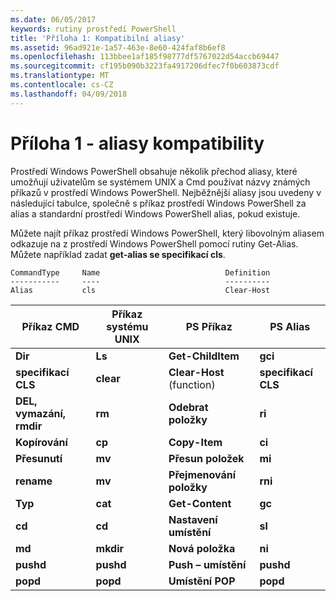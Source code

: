 ```yaml
---
ms.date: 06/05/2017
keywords: rutiny prostředí PowerShell
title: 'Příloha 1: Kompatibilní aliasy'
ms.assetid: 96ad921e-1a57-463e-8e60-424faf8b6ef8
ms.openlocfilehash: 113bbee1af185f98777df5767022d54accb69447
ms.sourcegitcommit: cf195b090b3223fa4917206dfec7f0b603873cdf
ms.translationtype: MT
ms.contentlocale: cs-CZ
ms.lasthandoff: 04/09/2018
---
```

# <a name="appendix-1---compatibility-aliases"></a>Příloha 1 - aliasy kompatibility

Prostředí Windows PowerShell obsahuje několik přechod aliasy, které umožňují uživatelům se systémem UNIX a Cmd používat názvy známých příkazů v prostředí Windows PowerShell. Nejběžnější aliasy jsou uvedeny v následující tabulce, společně s příkaz prostředí Windows PowerShell za alias a standardní prostředí Windows PowerShell alias, pokud existuje.

Můžete najít příkaz prostředí Windows PowerShell, který libovolným aliasem odkazuje na z prostředí Windows PowerShell pomocí rutiny Get-Alias. Můžete například zadat **get-alias se specifikací cls**.

```
CommandType     Name                            Definition
-----------     ----                            ----------
Alias           cls                             Clear-Host
```

|Příkaz CMD|Příkaz systému UNIX|PS Příkaz|PS Alias|
|---------------|----------------|--------------|------------|
|**Dir**|**Ls**|**Get-ChildItem**|**gci**|
|**specifikací CLS**|**clear**|**Clear-Host** (function)|**specifikací CLS**|
|**DEL, vymazání, rmdir**|**rm**|**Odebrat položky**|**ri**|
|**Kopírování**|**cp**|**Copy-Item**|**ci**|
|**Přesunutí**|**mv**|**Přesun položek**|**mi**|
|**rename**|**mv**|**Přejmenování položky**|**rni**|
|**Typ**|**cat**|**Get-Content**|**gc**|
|**cd**|**cd**|**Nastavení umístění**|**sl**|
|**md**|**mkdir**|**Nová položka**|**ni**|
|**pushd**|**pushd**|**Push – umístění**|**pushd**|
|**popd**|**popd**|**Umístění POP**|**popd**|
